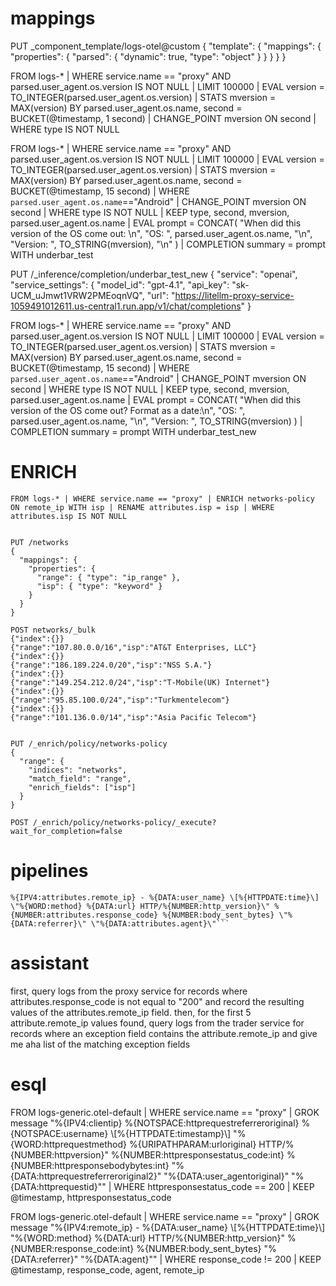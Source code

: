 # mappings


PUT _component_template/logs-otel@custom
{
  "template": {
    "mappings": {
      "properties": {
        "parsed": {
          "dynamic": true,
          "type": "object"
        }
      }
    }
  }
}

FROM logs-* | WHERE service.name == "proxy" AND parsed.user_agent.os.version IS NOT NULL | LIMIT 100000 | EVAL version = TO_INTEGER(parsed.user_agent.os.version) | STATS mversion = MAX(version) BY parsed.user_agent.os.name, second = BUCKET(@timestamp, 1 second) | CHANGE_POINT mversion ON second | WHERE type IS NOT NULL


FROM logs-* | WHERE service.name == "proxy" AND parsed.user_agent.os.version IS NOT NULL | LIMIT 100000 | EVAL version = TO_INTEGER(parsed.user_agent.os.version) | STATS mversion = MAX(version) BY parsed.user_agent.os.name, second = BUCKET(@timestamp, 15 second)
| WHERE `parsed.user_agent.os.name`=="Android" | CHANGE_POINT mversion ON second | WHERE type IS NOT NULL | KEEP type, second, mversion, parsed.user_agent.os.name | EVAL prompt = CONCAT(
   "When did this version of the OS come out: \n",
   "OS: ", parsed.user_agent.os.name, "\n",
   "Version: ", TO_STRING(mversion), "\n"
  ) | COMPLETION summary = prompt WITH underbar_test


PUT /_inference/completion/underbar_test_new
  {
    "service": "openai",
 "service_settings": {
   "model_id": "gpt-4.1",
   "api_key": "sk-UCM_uJmwt1VRW2PMEoqnVQ",
   "url": "https://litellm-proxy-service-1059491012611.us-central1.run.app/v1/chat/completions"
 }

  FROM logs-* | WHERE service.name == "proxy" AND parsed.user_agent.os.version IS NOT NULL | LIMIT 100000 | EVAL version = TO_INTEGER(parsed.user_agent.os.version) | STATS mversion = MAX(version) BY parsed.user_agent.os.name, second = BUCKET(@timestamp, 15 second)
| WHERE `parsed.user_agent.os.name`=="Android" | CHANGE_POINT mversion ON second | WHERE type IS NOT NULL | KEEP type, second, mversion, parsed.user_agent.os.name | EVAL prompt = CONCAT(
   "When did this version of the OS come out? Format as a date:\n",
   "OS: ", parsed.user_agent.os.name, "\n",
   "Version: ", TO_STRING(mversion) 
  ) | COMPLETION summary = prompt WITH underbar_test_new

# ENRICH

```
FROM logs-* | WHERE service.name == "proxy" | ENRICH networks-policy ON remote_ip WITH isp | RENAME attributes.isp = isp | WHERE attributes.isp IS NOT NULL
```

```

PUT /networks
{
  "mappings": {
    "properties": {
      "range": { "type": "ip_range" },
      "isp": { "type": "keyword" }
    }
  }
}

POST networks/_bulk
{"index":{}}
{"range":"107.80.0.0/16","isp":"AT&T Enterprises, LLC"}
{"index":{}}
{"range":"186.189.224.0/20","isp":"NSS S.A."}
{"index":{}}
{"range":"149.254.212.0/24","isp":"T-Mobile(UK) Internet"}
{"index":{}}
{"range":"95.85.100.0/24","isp":"Turkmentelecom"}
{"index":{}}
{"range":"101.136.0.0/14","isp":"Asia Pacific Telecom"}


PUT /_enrich/policy/networks-policy
{
  "range": {
    "indices": "networks",
    "match_field": "range",
    "enrich_fields": ["isp"]
  }
}

POST /_enrich/policy/networks-policy/_execute?wait_for_completion=false
```

# pipelines

```
%{IPV4:attributes.remote_ip} - %{DATA:user_name} \[%{HTTPDATE:time}\] \"%{WORD:method} %{DATA:url} HTTP/%{NUMBER:http_version}\" %{NUMBER:attributes.response_code} %{NUMBER:body_sent_bytes} \"%{DATA:referrer}\" \"%{DATA:attributes.agent}\"```

```

# assistant

first, query logs from the proxy service for records where attributes.response_code is not equal to "200" and record the resulting values of the attributes.remote_ip field. then, for the first 5 attribute.remote_ip values found, query logs from the trader service for records where an exception field contains the attribute.remote_ip and give me aha list of the matching exception fields

# esql

FROM logs-generic.otel-default |
WHERE service.name == "proxy" |
GROK message "%{IPV4:clientip} %{NOTSPACE:httprequestreferreroriginal} %{NOTSPACE:username} \\[%{HTTPDATE:timestamp}\\] \"%{WORD:httprequestmethod} %{URIPATHPARAM:urloriginal} HTTP/%{NUMBER:httpversion}\" %{NUMBER:httpresponsestatus_code:int} %{NUMBER:httpresponsebodybytes:int} \"%{DATA:httprequestreferreroriginal2}\" \"%{DATA:user_agentoriginal}\" \"%{DATA:httprequestid}\"" | WHERE httpresponsestatus_code == 200 | KEEP @timestamp, httpresponsestatus_code

FROM logs-generic.otel-default |
WHERE service.name == "proxy" |
GROK message "%{IPV4:remote_ip} - %{DATA:user_name} \\[%{HTTPDATE:time}\\] \"%{WORD:method} %{DATA:url} HTTP/%{NUMBER:http_version}\" %{NUMBER:response_code:int} %{NUMBER:body_sent_bytes} \"%{DATA:referrer}\" \"%{DATA:agent}\"" | WHERE response_code != 200 | KEEP @timestamp, response_code, agent, remote_ip

